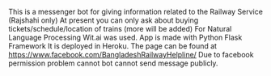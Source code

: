 This is a messenger bot for giving information related to the Railway Service (Rajshahi only)
At present you can only ask about buying tickets/schedule/location of trains (more will be added)
For Natural Language Processing Wit.ai was used.
App is made with Python Flask Framework
It is deployed in Heroku.
The page can be found at https://www.facebook.com/BangladeshRailwayHelpline/
Due to facebook permission problem cannot bot cannot send message publicly.
